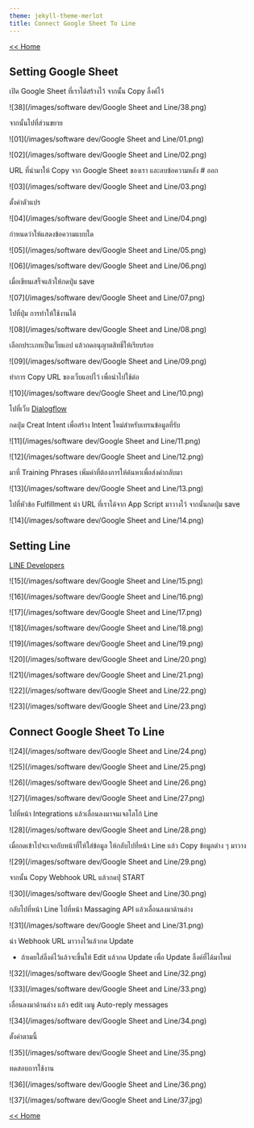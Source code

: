 ```yaml
---
theme: jekyll-theme-merlot
title: Connect Google Sheet To Line
---
```

[<< Home](https://yaikaew.github.io/index.html)

## Setting Google Sheet

เปิด Google Sheet ที่เราได้สร้างไว้ จากนั้น Copy ลิ้งค์ไว้

![38](/images/software dev/Google Sheet and Line/38.png)


จากนั้นไปที่ส่วนขยาย

![01](/images/software dev/Google Sheet and Line/01.png)

![02](/images/software dev/Google Sheet and Line/02.png)


URL ที่นำมาให้ Copy จาก Google Sheet ของเรา และลบข้อความหลัง # ออก

![03](/images/software dev/Google Sheet and Line/03.png)


ตั้งค่าตัวแปร

![04](/images/software dev/Google Sheet and Line/04.png)


กำหนดว่าให้แสดงข้อความแบบใด

![05](/images/software dev/Google Sheet and Line/05.png)

![06](/images/software dev/Google Sheet and Line/06.png)


เมื่อเขียนเสร็จแล้วให้กดปุ่ม save

![07](/images/software dev/Google Sheet and Line/07.png)


ไปที่ปุ่ม การทำให้ใช้งานได้

![08](/images/software dev/Google Sheet and Line/08.png)


เลือกประเภทเป็นเว็บแอป แล้วกดอนุญาตสิทธิ์ให้เรียบร้อย

![09](/images/software dev/Google Sheet and Line/09.png)


ทำการ Copy URL ของเว็บแอปไว้ เพื่อนำไปใช้ต่อ

![10](/images/software dev/Google Sheet and Line/10.png)


ไปที่เว็บ [Dialogflow](https://dialogflow.cloud.google.com)

กดปุ่ม Creat Intent เพื่อสร้าง Intent ใหม่สำหรับเทรนข้อมูลที่รับ

![11](/images/software dev/Google Sheet and Line/11.png)

![12](/images/software dev/Google Sheet and Line/12.png)



มาที่ Training Phrases เพิ่มคำที่ต้องการให้ค้นหาเพื่อส่งค่ากลับมา

![13](/images/software dev/Google Sheet and Line/13.png)



ไปที่หัวข้อ Fulfillment นำ URL ที่เราได้จาก App Script มาวางไว้ จากนั้นกดปุ่ม save

![14](/images/software dev/Google Sheet and Line/14.png)


## Setting Line

[LINE Developers](https://developers.line.biz/en/)

![15](/images/software dev/Google Sheet and Line/15.png)

![16](/images/software dev/Google Sheet and Line/16.png)

![17](/images/software dev/Google Sheet and Line/17.png)

![18](/images/software dev/Google Sheet and Line/18.png)

![19](/images/software dev/Google Sheet and Line/19.png)

![20](/images/software dev/Google Sheet and Line/20.png)

![21](/images/software dev/Google Sheet and Line/21.png)

![22](/images/software dev/Google Sheet and Line/22.png)

![23](/images/software dev/Google Sheet and Line/23.png)


## Connect Google Sheet To Line

![24](/images/software dev/Google Sheet and Line/24.png)

![25](/images/software dev/Google Sheet and Line/25.png)

![26](/images/software dev/Google Sheet and Line/26.png)

![27](/images/software dev/Google Sheet and Line/27.png)


ไปที่หน้า Integrations แล้วเลื่อนลงมาจนเจอโลโก้ Line 

![28](/images/software dev/Google Sheet and Line/28.png)


เมื่อกดเข้าไปจะเจอกับหน้าที่ให้ใส่ข้อมูล ให้กลับไปที่หน้า Line แล้ว Copy ข้อมูลต่าง ๆ มาวาง

![29](/images/software dev/Google Sheet and Line/29.png)


จากนั้น Copy Webhook URL แล้วกดปุ่ START

![30](/images/software dev/Google Sheet and Line/30.png)


กลับไปที่หน้า Line ไปที่หน้า Massaging API แล้วเลื่อนลงมาด้านล่าง 

![31](/images/software dev/Google Sheet and Line/31.png)


นำ Webhook URL มาวางไว้แล้วกด Update

* ถ้าเคยใส่ลิ้งค์ไว้แล้วจะขึ้นให้ Edit แล้วกด Update เพื่อ Update ลิ้งค์ที่ได้มาใหม่

![32](/images/software dev/Google Sheet and Line/32.png)

![33](/images/software dev/Google Sheet and Line/33.png)


เลื่อนลงมาด้านล่าง แล้ว edit เมนู Auto-reply messages

![34](/images/software dev/Google Sheet and Line/34.png)


ตั้งค่าตามนี้

![35](/images/software dev/Google Sheet and Line/35.png)


ทดสอบการใช้งาน

![36](/images/software dev/Google Sheet and Line/36.png)

![37](/images/software dev/Google Sheet and Line/37.jpg)


[<< Home](https://yaikaew.github.io/index.html)
